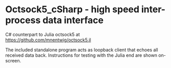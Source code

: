 # Octsock5_cSharp - high speed inter-process data interface #

C# counterpart to Julia octsock5 at https://github.com/mnentwig/octsock5.jl

The included standalone program acts as loopback client that echoes all received data back. Instructions for testing with the Julia end are shown on-screen.

